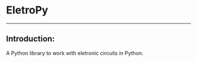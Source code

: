 # EletroPy
--------------------------

## Introduction:

A Python library to work with eletronic circuits in Python.

